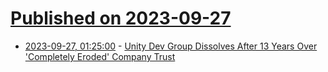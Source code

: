 # [Published on 2023-09-27](index.md)

* [2023-09-27, 01:25:00](https://tech.slashdot.org/story/23/09/26/2151223/unity-dev-group-dissolves-after-13-years-over-completely-eroded-company-trust?utm_source=rss1.0mainlinkanon&utm_medium=feed) - [Unity Dev Group Dissolves After 13 Years Over 'Completely Eroded' Company Trust](https://tech.slashdot.org/story/23/09/26/2151223/unity-dev-group-dissolves-after-13-years-over-completely-eroded-company-trust?utm_source=rss1.0mainlinkanon&utm_medium=feed)
